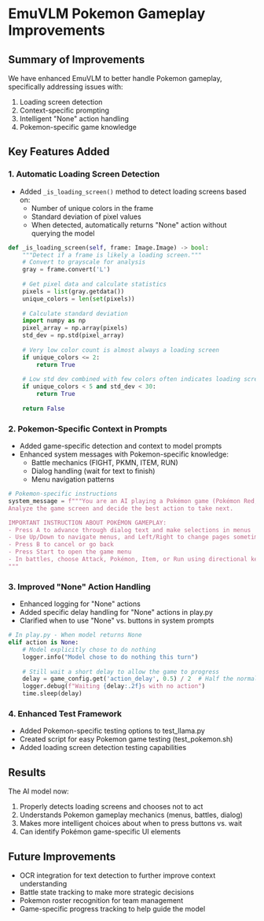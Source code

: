 # EmuVLM Pokemon Gameplay Improvements

## Summary of Improvements

We have enhanced EmuVLM to better handle Pokemon gameplay, specifically addressing issues with:
1. Loading screen detection
2. Context-specific prompting
3. Intelligent "None" action handling 
4. Pokemon-specific game knowledge

## Key Features Added

### 1. Automatic Loading Screen Detection

- Added `_is_loading_screen()` method to detect loading screens based on:
  - Number of unique colors in the frame
  - Standard deviation of pixel values
  - When detected, automatically returns "None" action without querying the model

```python
def _is_loading_screen(self, frame: Image.Image) -> bool:
    """Detect if a frame is likely a loading screen."""
    # Convert to grayscale for analysis
    gray = frame.convert('L')
    
    # Get pixel data and calculate statistics
    pixels = list(gray.getdata())
    unique_colors = len(set(pixels))
    
    # Calculate standard deviation
    import numpy as np
    pixel_array = np.array(pixels)
    std_dev = np.std(pixel_array)
    
    # Very low color count is almost always a loading screen
    if unique_colors <= 2:
        return True
        
    # Low std dev combined with few colors often indicates loading screens
    if unique_colors < 5 and std_dev < 30:
        return True
    
    return False
```

### 2. Pokemon-Specific Context in Prompts

- Added game-specific detection and context to model prompts
- Enhanced system messages with Pokemon-specific knowledge:
  - Battle mechanics (FIGHT, PKMN, ITEM, RUN)
  - Dialog handling (wait for text to finish)
  - Menu navigation patterns

```python
# Pokemon-specific instructions
system_message = f"""You are an AI playing a Pokémon game (Pokémon Red, Blue, or Yellow).
Analyze the game screen and decide the best action to take next.

IMPORTANT INSTRUCTION ABOUT POKÉMON GAMEPLAY:
- Press A to advance through dialog text and make selections in menus
- Use Up/Down to navigate menus, and Left/Right to change pages sometimes
- Press B to cancel or go back
- Press Start to open the game menu
- In battles, choose Attack, Pokémon, Item, or Run using directional keys and A to select
"""
```

### 3. Improved "None" Action Handling

- Enhanced logging for "None" actions
- Added specific delay handling for "None" actions in play.py
- Clarified when to use "None" vs. buttons in system prompts

```python
# In play.py - When model returns None
elif action is None:
    # Model explicitly chose to do nothing
    logger.info("Model chose to do nothing this turn")
    
    # Still wait a short delay to allow the game to progress
    delay = game_config.get('action_delay', 0.5) / 2  # Half the normal delay
    logger.debug(f"Waiting {delay:.2f}s with no action")
    time.sleep(delay)
```

### 4. Enhanced Test Framework

- Added Pokemon-specific testing options to test_llama.py
- Created script for easy Pokemon game testing (test_pokemon.sh)
- Added loading screen detection testing capabilities

## Results

The AI model now:
1. Properly detects loading screens and chooses not to act
2. Understands Pokemon gameplay mechanics (menus, battles, dialog)
3. Makes more intelligent choices about when to press buttons vs. wait
4. Can identify Pokémon game-specific UI elements

## Future Improvements

- OCR integration for text detection to further improve context understanding
- Battle state tracking to make more strategic decisions
- Pokemon roster recognition for team management
- Game-specific progress tracking to help guide the model